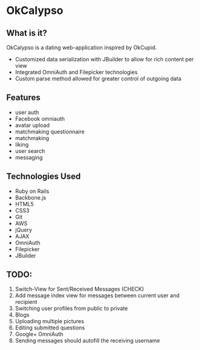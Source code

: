 # OkCalypso

## What is it?
OkCalypso is a dating web-application inspired by OkCupid.
  * Customized data serialization with JBuilder to allow for rich content per view
  * Integrated OmniAuth and Filepicker technologies
  * Custom parse method allowed for greater control of outgoing data

## Features
  * user auth
  * Facebook omniauth
  * avatar upload
  * matchmaking questionnaire
  * matchmaking
  * liking
  * user search
  * messaging

## Technologies Used
  * Ruby on Rails
  * Backbone.js
  * HTML5
  * CSS3
  * Git
  * AWS
  * jQuery
  * AJAX
  * OmniAuth
  * Filepicker
  * JBuilder

## TODO:
  1. Switch-View for Sent/Received Messages (CHECK)
  2. Add message index view for messages between current user and recipient
  3. Switching user profiles from public to private
  4. Blogs
  5. Uploading multiple pictures
  6. Editing submitted questions
  7. Google+ OmniAuth
  8. Sending messages should autofill the receiving username
